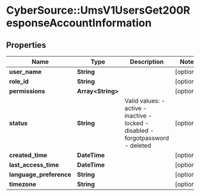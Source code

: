 # CyberSource::UmsV1UsersGet200ResponseAccountInformation

## Properties
Name | Type | Description | Notes
------------ | ------------- | ------------- | -------------
**user_name** | **String** |  | [optional] 
**role_id** | **String** |  | [optional] 
**permissions** | **Array&lt;String&gt;** |  | [optional] 
**status** | **String** | Valid values: - active - inactive - locked - disabled - forgotpassword - deleted  | [optional] 
**created_time** | **DateTime** |  | [optional] 
**last_access_time** | **DateTime** |  | [optional] 
**language_preference** | **String** |  | [optional] 
**timezone** | **String** |  | [optional] 


